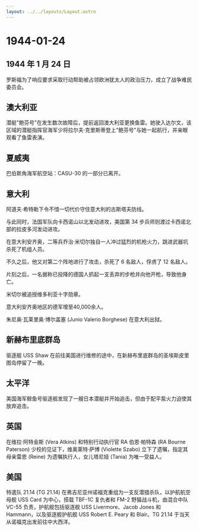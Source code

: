 ```yaml
---
layout: ../../layouts/Layout.astro
---
```


# 1944-01-24

## 1944 年 1 月 24 日

罗斯福为了响应要求采取行动帮助被占领欧洲犹太人的政治压力，成立了战争难民委员会。

## 澳大利亚

潜艇"鲍芬号"在发生数次故障后，提前返回澳大利亚更换鱼雷。她驶入达尔文，该区域的潜艇指挥官海军少将拉尔夫·克里斯蒂登上"鲍芬号"与她一起航行，并亲眼观看了鱼雷表演。

## 夏威夷

巴伯斯角海军航空站：CASU-30 的一部分已离开。

## 意大利

阿道夫·希特勒下令不惜一切代价守住意大利的古斯塔夫防线。

与此同时，法国军队向卡西诺山以北发动进攻，美国第 34
步兵师则渡过卡西诺北部的拉皮多河发动进攻。

在意大利安齐奥，二等兵乔治·米切尔独自一人冲过猛烈的机枪火力，跳进武器坑杀死了机组人员。

不久之后，他又对第二个阵地进行了攻击，杀死了 6 名敌人，俘虏了 12
名敌人。

片刻之后，一名据称已投降的德国人抓起一支丢弃的步枪并向他开枪，导致他身亡。

米切尔被追授维多利亚十字勋章。

意大利安齐奥地区的德军增至40,000余人。

朱尼奥·瓦莱里奥·博尔盖塞 (Junio Valerio Borghese) 在意大利出狱。

## 新赫布里底群岛

驱逐舰 USS Shaw
在前往美国进行维修的途中，在新赫布里底群岛的圣埃斯皮里图岛停留了一晚。

## 太平洋

美国海军鲸鱼号驱逐舰发现了一艘日本潜艇并开始追击，但由于配平泵火力迫使其放弃追击。

## 英国

在维拉·阿特金斯 (Vera Atkins) 和特别行动执行官 RA 伯恩·帕特森 (RA Bourne
Paterson) 少校的见证下，维奥莱特·萨博 (Violette Szabo)
立下了遗嘱，指定其母亲雷恩 (Reine) 为遗嘱执行人，女儿塔尼娅 (Tania)
为唯一受益人。

## 美国

特遣队 21.14 (TG 21.14)
在弗吉尼亚州诺福克重组为一支反潜猎杀队，以护航航空母舰 USS Card
为中心，搭载 TBF-1C 复仇者和 FM-2 野猫战斗机，由混合中队 VC-55
负责，护航舰包括驱逐舰 USS Livermore、Jacob Jones 和
Hammann，以及驱逐舰护航舰 USS Robert E. Peary 和 Blair。TG 21.14
于当天从诺福克出发前往中大西洋。